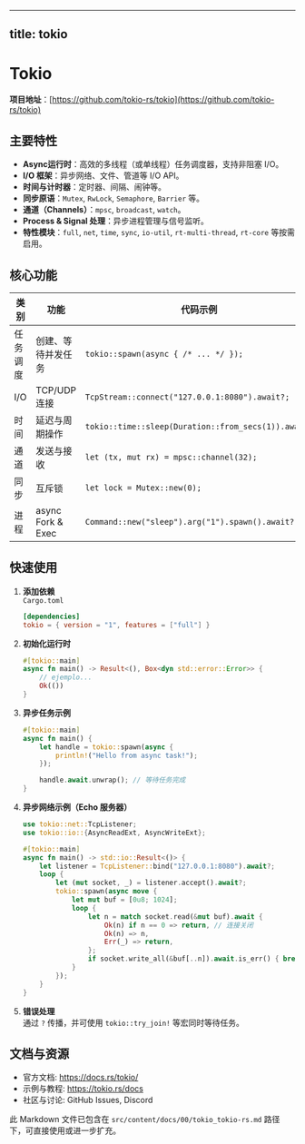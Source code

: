 
---
title: tokio
---


# Tokio
**项目地址**：[https://github.com/tokio-rs/tokio](https://github.com/tokio-rs/tokio)

## 主要特性
- **Async运行时**：高效的多线程（或单线程）任务调度器，支持非阻塞 I/O。
- **I/O 框架**：异步网络、文件、管道等 I/O API。
- **时间与计时器**：定时器、间隔、闹钟等。
- **同步原语**：`Mutex`, `RwLock`, `Semaphore`, `Barrier` 等。
- **通道（Channels）**：`mpsc`, `broadcast`, `watch`。
- **Process & Signal 处理**：异步进程管理与信号监听。
- **特性模块**：`full`, `net`, `time`, `sync`, `io-util`, `rt-multi-thread`, `rt-core` 等按需启用。

## 核心功能
| 类别 | 功能 | 代码示例 |
|------|------|---------|
| 任务调度 | 创建、等待并发任务 | `tokio::spawn(async { /* ... */ });` |
| I/O | TCP/UDP 连接 | `TcpStream::connect("127.0.0.1:8080").await?;` |
| 时间 | 延迟与周期操作 | `tokio::time::sleep(Duration::from_secs(1)).await;` |
| 通道 | 发送与接收 | `let (tx, mut rx) = mpsc::channel(32);` |
| 同步 | 互斥锁 | `let lock = Mutex::new(0);` |
| 进程 | async Fork & Exec | `Command::new("sleep").arg("1").spawn().await?;` |

## 快速使用
1. **添加依赖**  
   `Cargo.toml`  
   ```toml
   [dependencies]
   tokio = { version = "1", features = ["full"] }
   ```

2. **初始化运行时**  
   ```rust
   #[tokio::main]
   async fn main() -> Result<(), Box<dyn std::error::Error>> {
       // ejemplo...
       Ok(())
   }
   ```

3. **异步任务示例**  
   ```rust
   #[tokio::main]
   async fn main() {
       let handle = tokio::spawn(async {
           println!("Hello from async task!");
       });

       handle.await.unwrap(); // 等待任务完成
   }
   ```

4. **异步网络示例（Echo 服务器）**  
   ```rust
   use tokio::net::TcpListener;
   use tokio::io::{AsyncReadExt, AsyncWriteExt};

   #[tokio::main]
   async fn main() -> std::io::Result<()> {
       let listener = TcpListener::bind("127.0.0.1:8080").await?;
       loop {
           let (mut socket, _) = listener.accept().await?;
           tokio::spawn(async move {
               let mut buf = [0u8; 1024];
               loop {
                   let n = match socket.read(&mut buf).await {
                       Ok(n) if n == 0 => return, // 连接关闭
                       Ok(n) => n,
                       Err(_) => return,
                   };
                   if socket.write_all(&buf[..n]).await.is_err() { break; }
               }
           });
       }
   }
   ```

5. **错误处理**  
   通过 `?` 传播，并可使用 `tokio::try_join!` 等宏同时等待任务。

## 文档与资源
- 官方文档: https://docs.rs/tokio/
- 示例与教程: https://tokio.rs/docs
- 社区与讨论: GitHub Issues, Discord

此 Markdown 文件已包含在 `src/content/docs/00/tokio_tokio-rs.md` 路径下，可直接使用或进一步扩充。